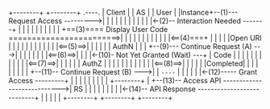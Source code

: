 +--------+                                  +--------+          .----.
| Client |                                  |   AS   |         | User |
|Instance+--(1)--- Request Access --------->|        |         |      |
|        |                                  |        |         |      |
|        |<-(2)-- Interaction Needed -------+        |         |      |
|        |                                  |        |         |      |
|        +==(3)==== Display User Code ========================>|      |
|        |                                  |        |         |      |
|        |                                  |        |<==(4)===+      |
|        |                                  |        |Open URI |      |
|        |                                  |        |         |      |
|        |                                  |        |<==(5)==>|      |
|        |                                  |        |  AuthN  |      |
|        +--(9)--- Continue Request (A) --->|        |         |      |
|        |                                  |        |<==(6)==>|      |
|        |<-(10)- Not Yet Granted (Wait) ---+        |  Code   |      |
|        |                                  |        |         |      |
|        |                                  |        |<==(7)==>|      |
|        |                                  |        |  AuthZ  |      |
|        |                                  |        |         |      |
|        |                                  |        |<==(8)==>|      |
|        |                                  |        |Completed|      |
|        |                                  |        |         |      |
|        +--(11)-- Continue Request (B) --->|        |          `----`
|        |                                  |        |
|        |<-(12)----- Grant Access ---------+        |
|        |                                  |        |
|        |                                  |        |     +--------+
|        +--(13)-- Access API ---------------------------->|   RS   |
|        |                                  |        |     |        |
|        |<-(14)-- API Response ---------------------------+        |
|        |                                  |        |     +--------+
+--------+                                  +--------+
